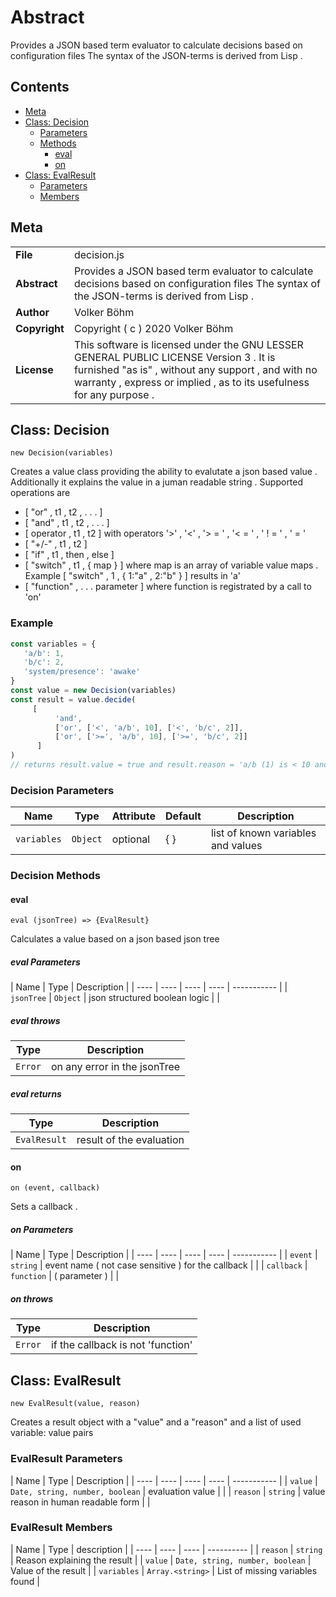 <!-- This file is generated by jsmddoc version 0.1 -->

# Abstract

Provides a JSON based term evaluator to calculate decisions based on configuration files The syntax of the JSON-terms is derived from Lisp .

## Contents

- [Meta](#Meta)
- [Class: Decision](#Class:-Decision)
  - [Parameters](#Decision-Parameters)
  - [Methods](#Decision-Methods)
    - [eval](#eval)
    - [on](#on)
- [Class: EvalResult](#Class:-EvalResult)
  - [Parameters](#EvalResult-Parameters)
  - [Members](#EvalResult-Members)

## Meta

| | |
| --- | --- |
| **File** | decision.js |
| **Abstract** | Provides a JSON based term evaluator to calculate decisions based on configuration files The syntax of the JSON-terms is derived from Lisp . |
| **Author** | Volker Böhm |
| **Copyright** | Copyright ( c ) 2020 Volker Böhm |
| **License** | This software is licensed under the GNU LESSER GENERAL PUBLIC LICENSE Version 3 . It is furnished "as is" , without any support , and with no warranty , express or implied , as to its usefulness for any purpose . |

## Class: Decision

`new Decision(variables)`

Creates a value class providing the ability to evalutate a json based value . Additionally it explains the value in a juman readable string . Supported operations are

- [ "or" , t1 , t2 , . . . ]
- [ "and" , t1 , t2 , . . . ]
- [ operator , t1 , t2 ] with operators '>' , '<' , '> = ' , '< = ' , ' ! = ' , ' = '
- [ "+/-" , t1 , t2 ]
- [ "if" , t1 , then , else ]
- [ "switch" , t1 , { map } ] where map is an array of variable value maps . Example [ "switch" , 1 , { 1:"a" , 2:"b" } ] results in 'a'
- [ "function" , . . . parameter ] where function is registrated by a call to 'on'

### Example

```javascript
const variables = {
   'a/b': 1,
   'b/c': 2,
   'system/presence': 'awake'
}
const value = new Decision(variables)
const result = value.decide(
     [
          'and',
          ['or', ['<', 'a/b', 10], ['<', 'b/c', 2]],
          ['or', ['>=', 'a/b', 10], ['>=', 'b/c', 2]]
      ]
)
// returns result.value = true and result.reason = 'a/b (1) is < 10 and b/c (2) is >= 2'
```

### Decision Parameters

| Name | Type | Attribute | Default | Description |
| ---- | ---- | ---- | ---- | ----------- |
| `variables` | `Object` | optional | { } | list of known variables and values | |

### Decision Methods

#### eval

`eval (jsonTree) => {EvalResult}`

Calculates a value based on a json based json tree

##### eval Parameters

| Name | Type | Description |
| ---- | ---- | ---- | ---- | ----------- |
| `jsonTree` | `Object` | json structured boolean logic | |

##### eval throws

| Type | Description |
| ---- | ----------- |
| `Error` | on any error in the jsonTree |

##### eval returns

| Type | Description |
| ---- | ----------- |
| `EvalResult` | result of the evaluation |

#### on

`on (event, callback)`

Sets a callback .

##### on Parameters

| Name | Type | Description |
| ---- | ---- | ---- | ---- | ----------- |
| `event` | `string` | event name ( not case sensitive ) for the callback | |
| `callback` | `function` | ( parameter ) | |

##### on throws

| Type | Description |
| ---- | ----------- |
| `Error` | if the callback is not 'function' |

## Class: EvalResult

`new EvalResult(value, reason)`

Creates a result object with a "value" and a "reason" and a list of used variable: value pairs

### EvalResult Parameters

| Name | Type | Description |
| ---- | ---- | ---- | ---- | ----------- |
| `value` | `Date, string, number, boolean` | evaluation value | |
| `reason` | `string` | value reason in human readable form | |

### EvalResult Members

| Name | Type | description |
| ---- | ---- | ---- | ---------- |
| `reason` | `string` | Reason explaining the result |
| `value` | `Date, string, number, boolean` | Value of the result |
| `variables` | `Array.<string>` | List of missing variables found |
